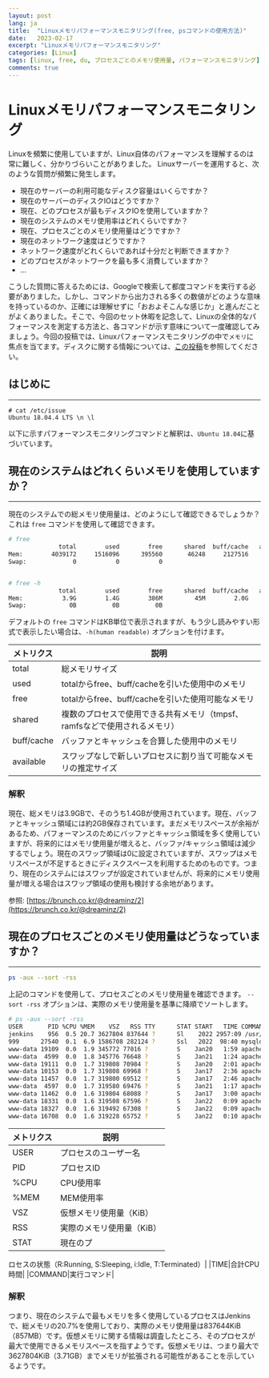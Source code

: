 ```yaml
---
layout: post
lang: ja
title:  "Linuxメモリパフォーマンスモニタリング(free, psコマンドの使用方法)"
date:   2023-02-17
excerpt: "Linuxメモリパフォーマンスモニタリング"
categories: [Linux]
tags: [linux, free, du, プロセスごとのメモリ使用量, パフォーマンスモニタリング]
comments: true
---
```


# Linuxメモリパフォーマンスモニタリング

Linuxを頻繁に使用していますが、Linux自体のパフォーマンスを理解するのは常に難しく、分かりづらいことがありました。 Linuxサーバーを運用すると、次のような質問が頻繁に発生します。

- 現在のサーバーの利用可能なディスク容量はいくらですか？
- 現在のサーバーのディスクIOはどうですか？
- 現在、どのプロセスが最もディスクIOを使用していますか？
- 現在のシステムのメモリ使用率はどれくらいですか？
- 現在、プロセスごとのメモリ使用量はどうですか？
- 現在のネットワーク速度はどうですか？
- ネットワーク速度がどれくらいであれば十分だと判断できますか？
- どのプロセスがネットワークを最も多く消費していますか？
- ...

こうした質問に答えるためには、Googleで検索して都度コマンドを実行する必要がありました。しかし、コマンドから出力される多くの数値がどのような意味を持っているのか、正確には理解せずに「おおよそこんな感じか」と進んだことがよくありました。そこで、今回のセット休暇を記念して、Linuxの全体的なパフォーマンスを測定する方法と、各コマンドが示す意味について一度確認してみましょう。今回の投稿では、Linuxパフォーマンスモニタリングの中で`メモリ`に焦点を当てます。ディスクに関する情報については、[この投稿](https://deercode.github.io/linux_disk_monitoring/)を参照してください。


## はじめに
---
```
# cat /etc/issue
Ubuntu 18.04.4 LTS \n \l
```
以下に示すパフォーマンスモニタリングコマンドと解釈は、`Ubuntu 18.04`に基づいています。

    
      
   
## 現在のシステムはどれくらいメモリを使用していますか？

---
現在のシステムでの総メモリ使用量は、どのようにして確認できるでしょうか？ これは `free` コマンドを使用して確認できます。

```bash
# free
              total        used        free      shared  buff/cache   available
Mem:        4039172     1516096      395560       46248     2127516     2189400
Swap:             0           0           0


# free -h
              total        used        free      shared  buff/cache   available
Mem:           3.9G        1.4G        386M         45M        2.0G        2.1G
Swap:            0B          0B          0B

```

デフォルトの `free` コマンドはKB単位で表示されますが、もう少し読みやすい形式で表示したい場合は、`-h(human readable)` オプションを付けます。

|メトリクス|説明|
|----|----------------|
|total|総メモリサイズ|
|used|totalからfree、buff/cacheを引いた使用中のメモリ|
|free|totalからfree、buff/cacheを引いた使用可能なメモリ|
|shared|複数のプロセスで使用できる共有メモリ（tmpsf、ramfsなどで使用されるメモリ）|
|buff/cache|バッファとキャッシュを合算した使用中のメモリ|
|available|スワップなしで新しいプロセスに割り当て可能なメモリの推定サイズ|

### 解釈
現在、総メモリは3.9GBで、そのうち1.4GBが使用されています。現在、バッファとキャッシュ領域には約2GB保存されています。まだメモリスペースが余裕があるため、パフォーマンスのためにバッファとキャッシュ領域を多く使用していますが、将来的にはメモリ使用量が増えると、バッファ/キャッシュ領域は減少するでしょう。現在のスワップ領域は0に設定されていますが、スワップはメモリスペースが不足するときにディスクスペースを利用するためのものです。つまり、現在のシステムにはスワップが設定されていませんが、将来的にメモリ使用量が増える場合はスワップ領域の使用も検討する余地があります。

参照: [https://brunch.co.kr/@dreaminz/2](https://brunch.co.kr/@dreaminz/2)


## 現在のプロセスごとのメモリ使用量はどうなっていますか？

---

```bash
ps -aux --sort -rss
```
上記のコマンドを使用して、プロセスごとのメモリ使用量を確認できます。 `--sort -rss` オプションは、実際のメモリ使用量を基準に降順でソートします。

```bash
# ps -aux --sort -rss
USER       PID %CPU %MEM    VSZ   RSS TTY      STAT START   TIME COMMAND
jenkins    956  0.5 20.7 3627804 837644 ?      Sl    2022 2957:09 /usr/bin/java -Djava.awt.headless=true -jar /usr/share/jenkins/jenkins.war --webroot=/var/
999      27540  0.1  6.9 1586708 282124 ?      Ssl   2022  98:40 mysqld
www-data 19109  0.0  1.9 345772 77016 ?        S    Jan20   1:59 apache2 -DFOREGROUND
www-data  4599  0.0  1.8 345776 76648 ?        S    Jan21   1:24 apache2 -DFOREGROUND
www-data 19111  0.0  1.7 319808 70984 ?        S    Jan20   2:01 apache2 -DFOREGROUND
www-data 10153  0.0  1.7 319808 69968 ?        S    Jan17   2:36 apache2 -DFOREGROUND
www-data 11457  0.0  1.7 319800 69512 ?        S    Jan17   2:46 apache2 -DFOREGROUND
www-data  4597  0.0  1.7 319580 69476 ?        S    Jan21   1:17 apache2 -DFOREGROUND
www-data 11462  0.0  1.6 319804 68088 ?        S    Jan17   3:00 apache2 -DFOREGROUND
www-data 18331  0.0  1.6 319508 67596 ?        S    Jan22   0:09 apache2 -DFOREGROUND
www-data 18327  0.0  1.6 319492 67308 ?        S    Jan22   0:09 apache2 -DFOREGROUND
www-data 16708  0.0  1.6 319228 65752 ?        S    Jan22   0:10 apache2 -DFOREGROUND
```

|メトリクス|説明|
|----|----------------|
|USER|プロセスのユーザー名|
|PID|プロセスID|
|%CPU|CPU使用率|
|%MEM|MEM使用率|
|VSZ|仮想メモリ使用量（KiB）|
|RSS|実際のメモリ使用量（KiB）|
|STAT|現在のプ

ロセスの状態（R:Running, S:Sleeping, i:Idle, T:Terminated）|
|TIME|合計CPU時間|
|COMMAND|実行コマンド|


### 解釈
つまり、現在のシステムで最もメモリを多く使用しているプロセスはJenkinsで、総メモリの20.7%を使用しており、実際のメモリ使用量は837644KiB（857MB）です。仮想メモリに関する情報は調査したところ、そのプロセスが最大で使用できるメモリスペースを指すようです。仮想メモリは、つまり最大で3627804KiB（3.71GB）までメモリが拡張される可能性があることを示しているようです。

